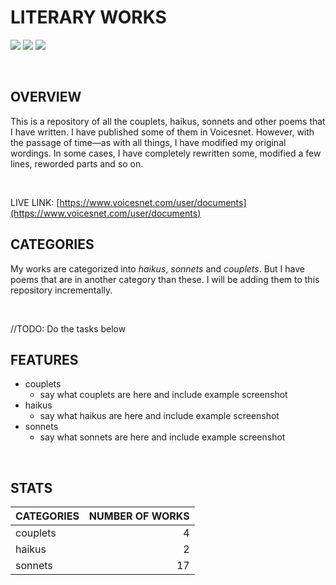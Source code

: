 # LITERARY WORKS
[![](https://img.shields.io/badge/Twitter-%40moodymudiaga-9cf?style=plastic&logo=twitter&labelColor=white&logoWidth=20)](https://twitter.com/MoodyMudiaga)
[![](https://img.shields.io/badge/LinkedIn-Mudiaga%20Moody%20Uwojeya-blue?style=plastic&logo=linkedin&labelColor=lightgrey&logoWidth=20)](https://www.linkedin.com/in/mudiaga-moody-uwojeya)
[![](https://img.shields.io/badge/Gmail-mudiagauwojeya@gmail.com-red?style=plastic&logo=gmail&labelColor=lightgrey&logoWidth=20)](mailto:moody.mudiaga@gmail.com)

<br>

## OVERVIEW

This is a repository of all the couplets, haikus, sonnets and other poems that I have written. I have published some of them in Voicesnet. However, with the passage of time—as with all things, I have modified my original wordings. In some cases, I have completely rewritten some, modified a few lines, reworded parts and so on.

<br>

LIVE LINK: [https://www.voicesnet.com/user/documents](https://www.voicesnet.com/user/documents)
<br>

## CATEGORIES

My works are categorized into *haikus*, *sonnets* and *couplets*. But I have poems that are in another category than these. I will be adding them to this repository incrementally.

<br>

//TODO: Do the tasks below
## FEATURES

* couplets
    - say what couplets are here and include example screenshot
* haikus
    - say what haikus are here and include example screenshot
* sonnets
    - say what sonnets are here and include example screenshot

<br>

## STATS

| CATEGORIES | NUMBER OF WORKS |
| :--- | ---: |
| couplets | 4 |
| haikus | 2 |
| sonnets | 17 |